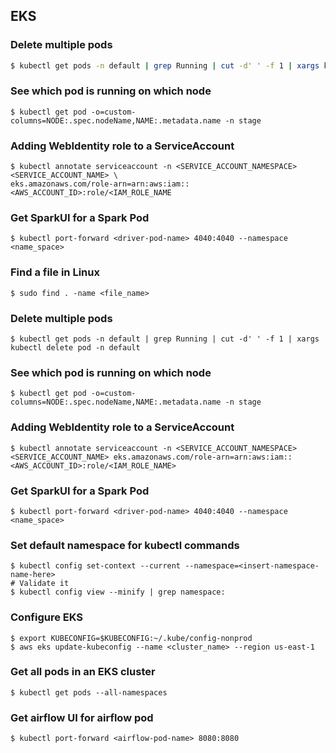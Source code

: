 ## EKS
### Delete multiple pods
```bash
$ kubectl get pods -n default | grep Running | cut -d' ' -f 1 | xargs kubectl delete pod -n default
```

### See which pod is running on which node
```
$ kubectl get pod -o=custom-columns=NODE:.spec.nodeName,NAME:.metadata.name -n stage
```
### Adding WebIdentity role to a ServiceAccount
```
$ kubectl annotate serviceaccount -n <SERVICE_ACCOUNT_NAMESPACE> <SERVICE_ACCOUNT_NAME> \
eks.amazonaws.com/role-arn=arn:aws:iam::<AWS_ACCOUNT_ID>:role/<IAM_ROLE_NAME
```

### Get SparkUI for a Spark Pod
```
$ kubectl port-forward <driver-pod-name> 4040:4040 --namespace <name_space>
```

### Find a file in Linux
```
$ sudo find . -name <file_name>
```

### Delete multiple pods
```
$ kubectl get pods -n default | grep Running | cut -d' ' -f 1 | xargs kubectl delete pod -n default
```

### See which pod is running on which node
```
$ kubectl get pod -o=custom-columns=NODE:.spec.nodeName,NAME:.metadata.name -n stage
```

### Adding WebIdentity role to a ServiceAccount
```
$ kubectl annotate serviceaccount -n <SERVICE_ACCOUNT_NAMESPACE> <SERVICE_ACCOUNT_NAME> eks.amazonaws.com/role-arn=arn:aws:iam::<AWS_ACCOUNT_ID>:role/<IAM_ROLE_NAME>
```

### Get SparkUI for a Spark Pod
```
$ kubectl port-forward <driver-pod-name> 4040:4040 --namespace <name_space>
```

### Set default namespace for kubectl commands
```
$ kubectl config set-context --current --namespace=<insert-namespace-name-here>
# Validate it
$ kubectl config view --minify | grep namespace:
```

### Configure EKS
```
$ export KUBECONFIG=$KUBECONFIG:~/.kube/config-nonprod 
$ aws eks update-kubeconfig --name <cluster_name> --region us-east-1
```

### Get all pods in an EKS cluster
```
$ kubectl get pods --all-namespaces
```

### Get airflow UI for airflow pod
```
$ kubectl port-forward <airflow-pod-name> 8080:8080
```
